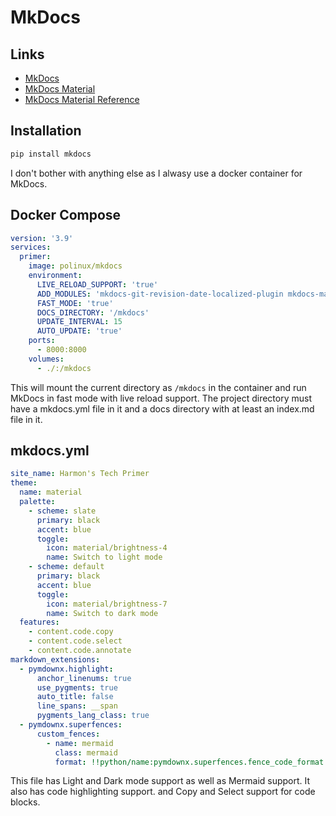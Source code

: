 # MkDocs

## Links

- [MkDocs](https://www.mkdocs.org/)
- [MkDocs Material](https://squidfunk.github.io/mkdocs-material/)
- [MkDocs Material Reference](https://squidfunk.github.io/mkdocs-material/reference/)

## Installation

```bash
pip install mkdocs
```

I don't bother with anything else as I alwasy use a docker container for MkDocs.

## Docker Compose

```yaml title="docker-compose.yml"
version: '3.9'
services:
  primer:
    image: polinux/mkdocs
    environment:
      LIVE_RELOAD_SUPPORT: 'true'
      ADD_MODULES: 'mkdocs-git-revision-date-localized-plugin mkdocs-material pymdown-extensions pygments'
      FAST_MODE: 'true'
      DOCS_DIRECTORY: '/mkdocs'
      UPDATE_INTERVAL: 15
      AUTO_UPDATE: 'true'
    ports:
      - 8000:8000
    volumes:
      - ./:/mkdocs
```

This will mount the current directory as `/mkdocs` in the container and run MkDocs in fast mode with live reload support. The project directory must have a mkdocs.yml file in it and a docs directory with at least an index.md file in it.

## mkdocs.yml
    
```yaml title="mkdocs.yml"
site_name: Harmon's Tech Primer
theme:
  name: material
  palette:
    - scheme: slate
      primary: black
      accent: blue
      toggle:
        icon: material/brightness-4
        name: Switch to light mode
    - scheme: default
      primary: black
      accent: blue
      toggle:
        icon: material/brightness-7
        name: Switch to dark mode
  features:
    - content.code.copy
    - content.code.select
    - content.code.annotate
markdown_extensions:
  - pymdownx.highlight:
      anchor_linenums: true
      use_pygments: true
      auto_title: false
      line_spans: __span
      pygments_lang_class: true
  - pymdownx.superfences:
      custom_fences:
        - name: mermaid
          class: mermaid
          format: !!python/name:pymdownx.superfences.fence_code_format

```

This file has Light and Dark mode support as well as Mermaid support. It also has code highlighting support. and Copy and Select support for code blocks.
